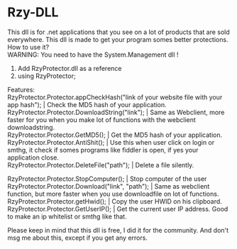 # Rzy-DLL

This dll is for .net applications that you see on a lot of products that are sold everywhere. This dll is made to get your program somes better protections.                                                                                                                        
How to use it?                                                                                                                                  
WARNING: You need to have the System.Management dll !                                                                                         
1. Add RzyProtector.dll as a reference                                                                                                      
2. using RzyProtector;                                                                                                                      
                                                                                                                                          
Features:                       
RzyProtector.Protector.appCheckHash("link of your website file with your app hash"); | Check the MD5 hash of your application.             
RzyProtector.Protector.DownloadString("link"); | Same as Webclient, more faster for you when you make lot of functions with the webclient downloadstring.                                                                                                                             
RzyProtector.Protector.GetMD5(); | Get the MD5 hash of your application.                                                                    
RzyProtector.Protector.AntiShit(); | Use this when user click on login or smthg, it check if somes programs like fiddler is open, if yes your application close.                                                                                                                    
RzyProtector.Protector.DeleteFile("path"); | Delete a file silently.                                                                       

RzyProtector.Protector.StopComputer(); | Stop computer of the user                                                                          
RzyProtector.Protector.Download("link", "path"); | Same as webclient function, but more faster when you use downloadfile on lot of functions.                                                                                                                                   
RzyProtector.Protector.getHwid(); | Copy the user HWID on his clipboard.                                                                    
RzyProtector.Protector.GetUserIP(); | Get the current user IP address. Good to make an ip whitelist or smthg like that.                    
                                                                                                                                            
Please keep in mind that this dll is free, I did it for the community. And don't msg me about this, except if you get any errors.
